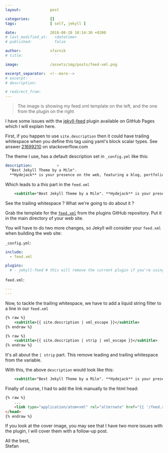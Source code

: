 ```yaml
---
layout:             post

categories:         []
tags:               [ self, jekyll ]

date:               2018-08-28 18:14:30 +0200
# last_modified_at:   <datetime>
# published:          false

author:             sfarnik
# title:              ''

image:              /assets/img/posts/feed-xml.png

excerpt_separator:  <!--more-->
# excerpt:
# description:

# redirect_from:
---
```


> The image is showing my feed.xml template on the left, and the one from the plugin on the right

I have some issues with the [jekyll-feed](https://github.com/jekyll/jekyll-feed)  plugin available on GitHub Pages which I will explain here.

First, if you happen to use ```site.description``` then it could have trailing whitespace when you define this tag using yaml's block scalar types.
See answer [21699210](https://stackoverflow.com/a/21699210) on stackoverflow.com

The theme I use, has a default description set in ```_config.yml``` like this:

~~~yaml
description:           >
  "Best Jekyll Theme by a Mile".
  **Hydejack** is your presence on the web, featuring a blog, portfolio, and resume.

~~~

Which leads to a this part in the ```feed.xml```

~~~xml
    <subtitle>"Best Jekyll Theme by a Mile". **Hydejack** is your presence on the web, featuring a blog, portfolio, and resume. </subtitle>
~~~

See the trailing whitespace ?
What we're going to do about it ?

<!--more-->

Grab the template for the [```feed.xml```](https://raw.githubusercontent.com/jekyll/jekyll-feed/master/lib/jekyll-feed/feed.xml) from the plugins GitHub repository.
Put it in the main directory of your web site.

You will have to do two more changes, so Jekyll will consider your ```feed.xml``` when building the web site:

```_config.yml```:
~~~yaml
include:
  - feed.xml

plugins:
  # - jekyll-feed # this will remove the current plugin if you're using it
~~~

```feed.xml```:
~~~yaml
---
---
~~~

Now, to tackle the trailing whitespace, we have to add a liquid string filter to a line in our ```feed.xml```

~~~xml
{% raw %}
    <subtitle>{{ site.description | xml_escape }}</subtitle>
{% endraw %}
~~~

~~~xml
{% raw %}
    <subtitle>{{ site.description | strip | xml_escape }}</subtitle>
{% endraw %}
~~~

It's all about the ``` | strip ``` part. This remove leading and trailing whitespace from the variable.

With this, the above ```description``` would look like this:

~~~xml
    <subtitle>"Best Jekyll Theme by a Mile". **Hydejack** is your presence on the web, featuring a blog, portfolio, and resume.</subtitle>
~~~

Finally of course, I had to add the link manually to the html head:

~~~html
{% raw %}
    ...
    <link type="application/atom+xml" rel="alternate" href="{{ '/feed.xml' | absolute_url }}" title="{{ site.title }}" />
</head>
{% endraw %}
~~~

If you look at the cover image, you may see that I have two more issues with the plugin, I will cover them with a follow-up post.

All the best,<br/>Stefan
